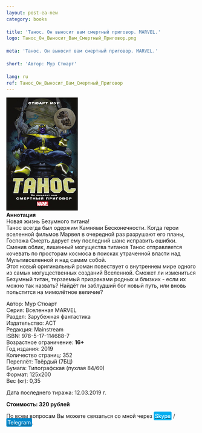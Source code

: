 ```yaml
---
layout: post-ea-new
category: books

title: 'Танос. Он выносит вам смертный приговор. MARVEL.'
logo: Танос_Он_Выносит_Вам_Смертный_Приговор.png

meta: 'Танос. Он выносит вам смертный приговор. MARVEL.'

short: 'Автор: Мур Стюарт'

lang: ru
ref: Танос_Он_Выносит_Вам_Смертный_Приговор
---
```


<a data-fancybox="gallery" href="/img/books/Танос_Он_Выносит_Вам_Смертный_Приговор.png"><img src="/img/books/Танос_Он_Выносит_Вам_Смертный_Приговор.png" alt=""></a>  
**Аннотация**  
Новая жизнь Безумного титана!  
Танос всегда был одержим Камнями Бесконечности. Когда герои вселенной фильмов Марвел в очередной раз разрушают его планы, Госпожа Смерть дарует ему последний шанс исправить ошибки. Сменив облик, лишенный могущества титанов Танос отправляется кочевать по просторам космоса в поисках утраченной власти над Мультивселенной и над самим собой.  
Этот новый оригинальный роман повествует о внутреннем мире одного из самых могущественных созданий Вселенной. Сможет ли измениться Безумный титан, терзаемый призраками родных и близких - если их можно так назвать? Найдёт ли заблудший бог новый путь, или вновь польстится на мимолётное величие?

Автор: Мур Стюарт  
Серия: Вселенная MARVEL  
Раздел: Зарубежная фантастика  
Издательство: АСТ  
Редакция: Mainstream  
ISBN: 978-5-17-114688-7  
Возрастное ограничение: **16+**  
Год издания: 2019  
Количество страниц: 352  
Переплёт: Твёрдый  (7БЦ)  
Бумага: Типографская (пухлая 84/60)  
Формат: 125х200  
Вес (кг): 0,35

Дата последнего тиража:	12.03.2019 г.

**Стоимость: 320 рублей**

По всем вопросам Вы можете связаться со мной через <a href="skype:chutkoy89?call" target="_blank"><span style="background-color:#00aff0; color:white; padding:3px; border-radius: 3px">Skype</span></a> / <a href="https://t.me/chutkoy" target="_blank"><span style="background-color:#0088cc; color:white; padding:3px; border-radius: 3px">Telegram</span></a>.